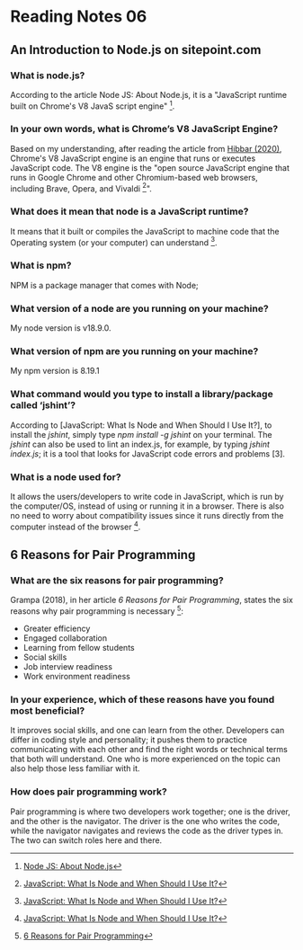 # Reading Notes 06

## An Introduction to Node.js on sitepoint.com

### What is node.js?

According to the article Node JS: About Node.js, it is a "JavaScript runtime built on Chrome's V8 JavaS script engine" [^1].

### In your own words, what is Chrome’s V8 JavaScript Engine?

Based on my understanding, after reading the article from [Hibbar (2020)](https://www.sitepoint.com/an-introduction-to-node-js/), Chrome's V8 JavaScript engine is an engine that runs or executes JavaScript code. The V8 engine is the "open source JavaScript engine that runs in Google Chrome and other Chromium-based web browsers, including Brave, Opera, and Vivaldi [^2]". 

### What does it mean that node is a JavaScript runtime?

It means that it built or compiles the JavaScript to machine code that the Operating system (or your computer) can understand [^2].

### What is npm?

NPM is a package manager that comes with Node;

### What version of a node are you running on your machine?

My node version is v18.9.0.

### What version of npm are you running on your machine?

My npm version is 8.19.1

### What command would you type to install a library/package called ‘jshint’?

According to [JavaScript: What Is Node and When Should I Use It?], to install the *jshint*, simply type *npm install -g jshint* on your terminal. The *jshint* can also be used to lint an index.js, for example, by typing *jshint index.js*; it is a tool that looks for JavaScript code errors and problems [3].


### What is a node used for?

It allows the users/developers to write code in JavaScript, which is run by the computer/OS, instead of using or running it in a browser. There is also no need to worry about compatibility issues since it runs directly from the computer instead of the browser [^2].

## 6 Reasons for Pair Programming

### What are the six reasons for pair programming?

Grampa (2018), in her article *6 Reasons for Pair Programming*, states the six reasons why pair programming is necessary [^4]:

- Greater efficiency
- Engaged collaboration
- Learning from fellow students
- Social skills
- Job interview readiness
- Work environment readiness

### In your experience, which of these reasons have you found most beneficial?

It improves social skills, and one can learn from the other. Developers can differ in coding style and personality; it pushes them to practice communicating with each other and find the right words or technical terms that both will understand. One who is more experienced on the topic can also help those less familiar with it.

### How does pair programming work?

Pair programming is where two developers work together; one is the driver, and the other is the navigator. The driver is the one who writes the code, while the navigator navigates and reviews the code as the driver types in. The two can switch roles here and there.


[^1]: [Node JS: About Node.js](https://nodejs.org/en/about/)
[^2]: [JavaScript: What Is Node and When Should I Use It?](https://www.sitepoint.com/an-introduction-to-node-js/)
[^3]: [JSHint, A Static Code Analysis Tool for JavaScript](https://jshint.com/about/)
[^4]: [6 Reasons for Pair Programming](https://www.codefellows.org/blog/6-reasons-for-pair-programming/)

